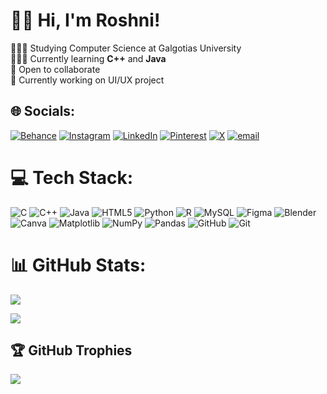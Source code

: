 # 👋🏻 Hi, I'm Roshni!

👩🏻‍🎓 Studying Computer Science at Galgotias University <br/>
👩🏻‍💻 Currently learning **C++** and **Java** <br/>
🌸 Open to collaborate <br/>
💭 Currently working on UI/UX project<br/>


## 🌐 Socials:
[![Behance](https://img.shields.io/badge/Behance-1769ff?logo=behance&logoColor=white)](https://behance.net/roshnipal1012) [![Instagram](https://img.shields.io/badge/Instagram-%23E4405F.svg?logo=Instagram&logoColor=white)](https://instagram.com/ligghtsaber) [![LinkedIn](https://img.shields.io/badge/LinkedIn-%230077B5.svg?logo=linkedin&logoColor=white)](https://linkedin.com/in/roshnipal1012) [![Pinterest](https://img.shields.io/badge/Pinterest-%23E60023.svg?logo=Pinterest&logoColor=white)](https://pinterest.com/ligghtsaber) [![X](https://img.shields.io/badge/X-black.svg?logo=X&logoColor=white)](https://x.com/ligghtsaber) [![email](https://img.shields.io/badge/Email-D14836?logo=gmail&logoColor=white)](mailto:roshnipal1012@outlook.com) 

# 💻 Tech Stack:
![C](https://img.shields.io/badge/c-%2300599C.svg?style=plastic&logo=c&logoColor=white) ![C++](https://img.shields.io/badge/c++-%2300599C.svg?style=plastic&logo=c%2B%2B&logoColor=white) ![Java](https://img.shields.io/badge/java-%23ED8B00.svg?style=plastic&logo=openjdk&logoColor=white) ![HTML5](https://img.shields.io/badge/html5-%23E34F26.svg?style=plastic&logo=html5&logoColor=white) ![Python](https://img.shields.io/badge/python-3670A0?style=plastic&logo=python&logoColor=ffdd54) ![R](https://img.shields.io/badge/r-%23276DC3.svg?style=plastic&logo=r&logoColor=white) ![MySQL](https://img.shields.io/badge/mysql-4479A1.svg?style=plastic&logo=mysql&logoColor=white) ![Figma](https://img.shields.io/badge/figma-%23F24E1E.svg?style=plastic&logo=figma&logoColor=white) ![Blender](https://img.shields.io/badge/blender-%23F5792A.svg?style=plastic&logo=blender&logoColor=white) ![Canva](https://img.shields.io/badge/Canva-%2300C4CC.svg?style=plastic&logo=Canva&logoColor=white) ![Matplotlib](https://img.shields.io/badge/Matplotlib-%23ffffff.svg?style=plastic&logo=Matplotlib&logoColor=black) ![NumPy](https://img.shields.io/badge/numpy-%23013243.svg?style=plastic&logo=numpy&logoColor=white) ![Pandas](https://img.shields.io/badge/pandas-%23150458.svg?style=plastic&logo=pandas&logoColor=white) ![GitHub](https://img.shields.io/badge/github-%23121011.svg?style=plastic&logo=github&logoColor=white) ![Git](https://img.shields.io/badge/git-%23F05033.svg?style=plastic&logo=git&logoColor=white)
# 📊 GitHub Stats:
![](https://github-readme-stats.vercel.app/api?username=ligghtsaber&theme=tokyonight&hide_border=false&include_all_commits=false&count_private=true)

![](https://github-readme-stats.vercel.app/api/top-langs/?username=ligghtsaber&theme=tokyonight&hide_border=false&include_all_commits=false&count_private=true&layout=compact)<br/>


## 🏆 GitHub Trophies
![](https://github-profile-trophy.vercel.app/?username=ligghtsaber&theme=tokyonight&no-frame=false&no-bg=true&margin-w=4)
